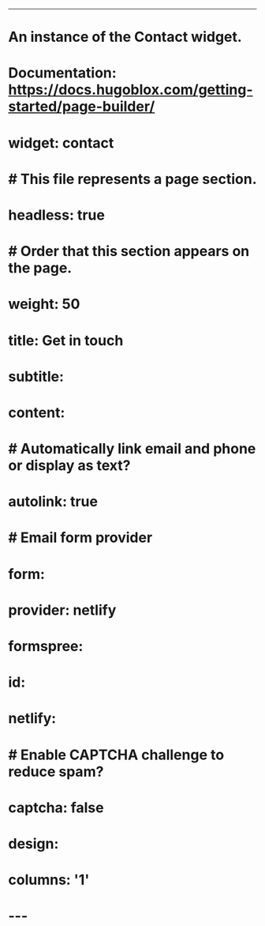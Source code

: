 ---
# An instance of the Contact widget.
# Documentation: https://docs.hugoblox.com/getting-started/page-builder/
# widget: contact

# # This file represents a page section.
# headless: true

# # Order that this section appears on the page.
# weight: 50

# title: Get in touch
# subtitle:

# content:
#   # Automatically link email and phone or display as text?
#   autolink: true

#   # Email form provider
#   form:
#     provider: netlify
#     formspree:
#       id:
#     netlify:
#       # Enable CAPTCHA challenge to reduce spam?
#       captcha: false

# design:
#   columns: '1'
# ---
